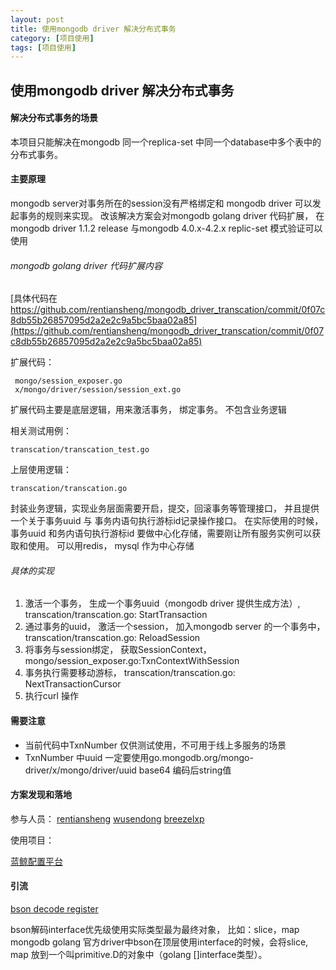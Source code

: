 ```yaml
---
layout: post
title: 使用mongodb driver 解决分布式事务
category: [项目使用]
tags: [项目使用]
---
```



##  使用mongodb driver 解决分布式事务


#### 解决分布式事务的场景

本项目只能解决在mongodb 同一个replica-set 中同一个database中多个表中的分布式事务。



#### 主要原理

mongodb server对事务所在的session没有严格绑定和 mongodb driver 可以发起事务的规则来实现。
改该解决方案会对mongodb golang driver 代码扩展，
在mongodb driver 1.1.2 release 与mongodb 4.0.x-4.2.x replic-set 模式验证可以使用

###### mongodb golang driver 代码扩展内容


[具体代码在 https://github.com/rentiansheng/mongodb_driver_transcation/commit/0f07c8db55b26857095d2a2e2c9a5bc5baa02a85](https://github.com/rentiansheng/mongodb_driver_transcation/commit/0f07c8db55b26857095d2a2e2c9a5bc5baa02a85)


扩展代码：
```
 mongo/session_exposer.go
 x/mongo/driver/session/session_ext.go
```
扩展代码主要是底层逻辑，用来激活事务， 绑定事务。 不包含业务逻辑



相关测试用例：

```
transcation/transcation_test.go

```

上层使用逻辑：

```
transcation/transcation.go
```

封装业务逻辑，实现业务层面需要开启，提交，回滚事务等管理接口， 并且提供一个关于事务uuid 与 事务内语句执行游标id记录操作接口。
在实际使用的时候， 事务uuid 和务内语句执行游标id 要做中心化存储，需要刚让所有服务实例可以获取和使用。 可以用redis， mysql 作为中心存储


###### 具体的实现

1.  激活一个事务， 生成一个事务uuid（mongodb driver 提供生成方法）, transcation/transcation.go: StartTransaction
2. 通过事务的uuid， 激活一个session， 加入mongodb server 的一个事务中，transcation/transcation.go: ReloadSession
3. 将事务与session绑定， 获取SessionContext， mongo/session_exposer.go:TxnContextWithSession
4. 事务执行需要移动游标， transcation/transcation.go: NextTransactionCursor
5. 执行curl 操作



#### 需要注意

- 当前代码中TxnNumber 仅供测试使用，不可用于线上多服务的场景
- TxnNumber 中uuid 一定要使用go.mongodb.org/mongo-driver/x/mongo/driver/uuid base64 编码后string值





#### 方案发现和落地

参与人员：
[rentiansheng](https://github.com/rentiansheng)
[wusendong](https://github.com/wusendong)
[breezelxp](https://github.com/breezelxp)

使用项目：


[蓝鲸配置平台](https://github.com/Tencent/bk-cmdb)


#### 引流
[bson decode register](https://github.com/rentiansheng/bson-register)

bson解码interface优先级使用实际类型最为最终对象， 比如：slice，map
mongodb golang 官方driver中bson在顶层使用interface的时候，会将slice, map 放到一个叫primitive.D的对象中（golang []interface类型）。